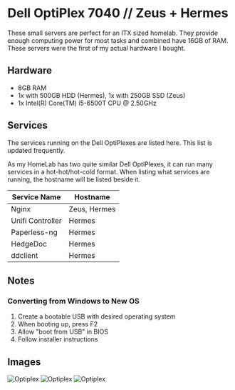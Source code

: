 # Dell OptiPlex 7040 // Zeus + Hermes

These small servers are perfect for an ITX sized homelab. They provide enough computing power for most tasks
and combined have 16GB of RAM. These servers were the first of my actual hardware I bought.

## Hardware

- 8GB RAM
- 1x with 500GB HDD (Hermes), 1x with 250GB SSD (Zeus)
- 1x Intel(R) Core(TM) i5-6500T CPU @ 2.50GHz

## Services

The services running on the Dell OptiPlexes are listed here. This list is updated frequently.

As my HomeLab has two quite similar Dell OptiPlexes, it can run many services in a hot-hot/hot-cold format.
When listing what services are running, the hostname will be listed beside it.

| Service Name | Hostname       |
| ------------ | -------------- |
| Nginx | Zeus, Hermes |
| Unifi Controller | Hermes |
| Paperless-ng | Hermes |
| HedgeDoc | Hermes |
| ddclient | Hermes |

## Notes

### Converting from Windows to New OS

1. Create a bootable USB with desired operating system
2. When booting up, press F2
3. Allow "boot from USB" in BIOS
4. Follow installer instructions

## Images

![Optiplex](https://i.dbyte.xyz/2021-07-Iv.jpg)
![Optiplex](https://i.dbyte.xyz/2021-07-EX.jpg)
![Optiplex](https://i.dbyte.xyz/2021-07-00.jpg)
